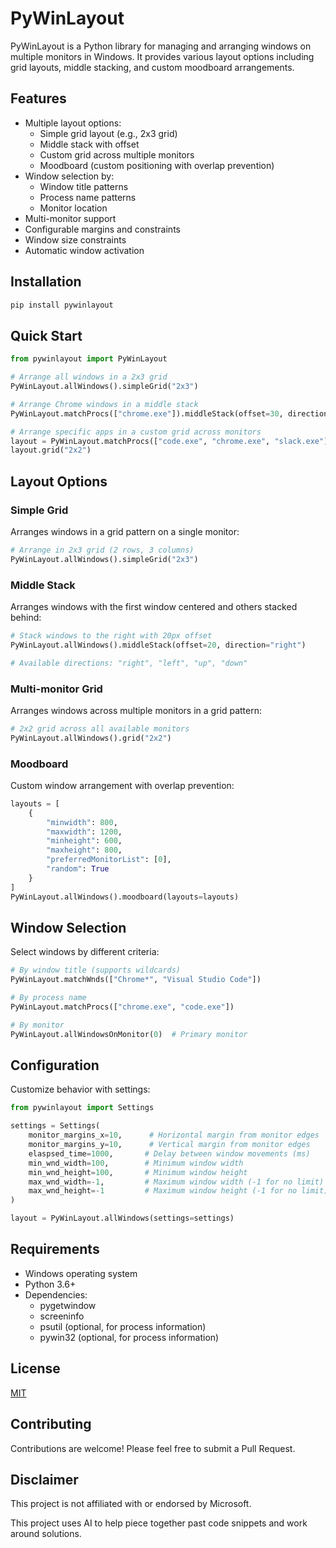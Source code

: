 # PyWinLayout
PyWinLayout is a Python library for managing and arranging windows on multiple monitors in Windows. It provides various layout options including grid layouts, middle stacking, and custom moodboard arrangements.

## Features

- Multiple layout options:
  - Simple grid layout (e.g., 2x3 grid)
  - Middle stack with offset
  - Custom grid across multiple monitors
  - Moodboard (custom positioning with overlap prevention)
- Window selection by:
  - Window title patterns
  - Process name patterns
  - Monitor location
- Multi-monitor support
- Configurable margins and constraints
- Window size constraints
- Automatic window activation

## Installation

```bash
pip install pywinlayout
```

## Quick Start

```python
from pywinlayout import PyWinLayout

# Arrange all windows in a 2x3 grid
PyWinLayout.allWindows().simpleGrid("2x3")

# Arrange Chrome windows in a middle stack
PyWinLayout.matchProcs(["chrome.exe"]).middleStack(offset=30, direction="right")

# Arrange specific apps in a custom grid across monitors
layout = PyWinLayout.matchProcs(["code.exe", "chrome.exe", "slack.exe"])
layout.grid("2x2")
```

## Layout Options

### Simple Grid
Arranges windows in a grid pattern on a single monitor:
```python
# Arrange in 2x3 grid (2 rows, 3 columns)
PyWinLayout.allWindows().simpleGrid("2x3")
```

### Middle Stack
Arranges windows with the first window centered and others stacked behind:
```python
# Stack windows to the right with 20px offset
PyWinLayout.allWindows().middleStack(offset=20, direction="right")

# Available directions: "right", "left", "up", "down"
```

### Multi-monitor Grid
Arranges windows across multiple monitors in a grid pattern:
```python
# 2x2 grid across all available monitors
PyWinLayout.allWindows().grid("2x2")
```

### Moodboard
Custom window arrangement with overlap prevention:
```python
layouts = [
    {
        "minwidth": 800,
        "maxwidth": 1200,
        "minheight": 600,
        "maxheight": 800,
        "preferredMonitorList": [0],
        "random": True
    }
]
PyWinLayout.allWindows().moodboard(layouts=layouts)
```

## Window Selection

Select windows by different criteria:

```python
# By window title (supports wildcards)
PyWinLayout.matchWnds(["Chrome*", "Visual Studio Code"])

# By process name
PyWinLayout.matchProcs(["chrome.exe", "code.exe"])

# By monitor
PyWinLayout.allWindowsOnMonitor(0)  # Primary monitor
```

## Configuration

Customize behavior with settings:

```python
from pywinlayout import Settings

settings = Settings(
    monitor_margins_x=10,      # Horizontal margin from monitor edges
    monitor_margins_y=10,      # Vertical margin from monitor edges
    elaspsed_time=1000,       # Delay between window movements (ms)
    min_wnd_width=100,        # Minimum window width
    min_wnd_height=100,       # Minimum window height
    max_wnd_width=-1,         # Maximum window width (-1 for no limit)
    max_wnd_height=-1         # Maximum window height (-1 for no limit)
)

layout = PyWinLayout.allWindows(settings=settings)
```

## Requirements
- Windows operating system
- Python 3.6+
- Dependencies:
  - pygetwindow
  - screeninfo
  - psutil (optional, for process information)
  - pywin32 (optional, for process information)

## License
[MIT](https://github.com/ZackaryW/pywinlayout/blob/main/LICENSE)

## Contributing

Contributions are welcome! Please feel free to submit a Pull Request.

## Disclaimer
This project is not affiliated with or endorsed by Microsoft.

This project uses AI to help piece together past code snippets and work around solutions.